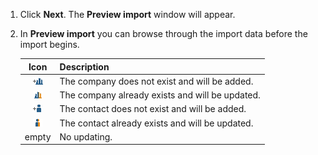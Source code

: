 <!-- markdownlint-disable-file MD041 -->
1. Click **Next**. The **Preview import** window will appear.

1. In **Preview import** you can browse through the import data before the import begins.

    | Icon | Description
    |:-:|---|
    | ![Icon - company new][img1] | The company does not exist and will be added. |
    | ![Icon - company changed][img2] | The company already exists and will be updated. |
    | ![Icon - person new][img3] | The contact does not exist and will be added. |
    | ![Icon - person changed][img4] | The contact already exists and will be updated. |
    | empty | No updating. |

<!-- Referenced images -->
[img1]: ../../../../../media/icons/admin/import-preview-icon-company-new.png
[img2]: ../../../../../media/icons/admin/import-preview-icon-company-changed.png
[img3]: ../../../../../media/icons/admin/import-preview-icon-person-new.png
[img4]: ../../../../../media/icons/admin/import-preview-icon-person-changed.png

